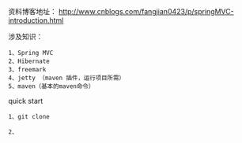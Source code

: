 资料博客地址： http://www.cnblogs.com/fangjian0423/p/springMVC-introduction.html

涉及知识：
	
	1、Spring MVC
	2、Hibernate
	3、freemark
	4、jetty （maven 插件，运行项目所需）
	5、maven（基本的maven命令）

quick start
	
	1、git clone 
	
	2、
	
